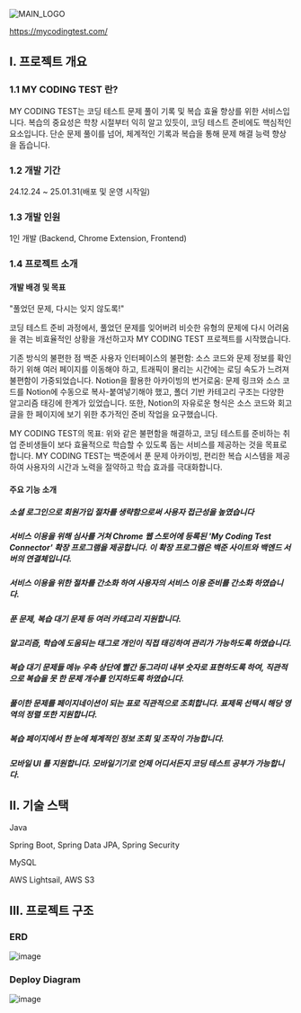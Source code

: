 ![MAIN_LOGO](https://github.com/user-attachments/assets/2cfa5d66-5018-49d2-bcc5-6c7ae81a0a6f)

https://mycodingtest.com/

## I. 프로젝트 개요
### 1.1 MY CODING TEST 란?
MY CODING TEST는 코딩 테스트 문제 풀이 기록 및 복습 효율 향상를 위한 서비스입니다.
복습의 중요성은 학창 시절부터 익히 알고 있듯이, 코딩 테스트 준비에도 핵심적인 요소입니다.
단순 문제 풀이를 넘어, 체계적인 기록과 복습을 통해 문제 해결 능력 향상을 돕습니다.

### 1.2 개발 기간
24.12.24 ~ 25.01.31(배포 및 운영 시작일)

### 1.3 개발 인원
1인 개발 (Backend, Chrome Extension, Frontend)

### 1.4 프로젝트 소개
#### 개발 배경 및 목표
"풀었던 문제, 다시는 잊지 않도록!"

코딩 테스트 준비 과정에서, 풀었던 문제를 잊어버려 비슷한 유형의 문제에 다시 어려움을 겪는 비효율적인 상황을 개선하고자 MY CODING TEST 프로젝트를 시작했습니다.

기존 방식의 불편한 점
백준 사용자 인터페이스의 불편함: 소스 코드와 문제 정보를 확인하기 위해 여러 페이지를 이동해야 하고, 트래픽이 몰리는 시간에는 로딩 속도가 느려져 불편함이 가중되었습니다.
Notion을 활용한 아카이빙의 번거로움: 문제 링크와 소스 코드를 Notion에 수동으로 복사-붙여넣기해야 했고, 폴더 기반 카테고리 구조는 다양한 알고리즘 태깅에 한계가 있었습니다. 또한, Notion의 자유로운 형식은 소스 코드와 회고글을 한 페이지에 보기 위한 추가적인 준비 작업을 요구했습니다.

MY CODING TEST의 목표:
위와 같은 불편함을 해결하고, 코딩 테스트를 준비하는 취업 준비생들이 보다 효율적으로 학습할 수 있도록 돕는 서비스를 제공하는 것을 목표로 합니다. MY CODING TEST는 백준에서 푼 문제 아카이빙, 편리한 복습 시스템을 제공하여 사용자의 시간과 노력을 절약하고 학습 효과를 극대화합니다.

#### 주요 기능 소개
##### 소셜 로그인으로 회원가입 절차를 생략함으로써 사용자 접근성을 높였습니다
##### 서비스 이용을 위해 심사를 거쳐 Chrome 웹 스토어에 등록된 'My Coding Test Connector' 확장 프로그램을 제공합니다. 이 확장 프로그램은 백준 사이트와 백엔드 서버의 연결체입니다.
##### 서비스 이용을 위한 절차를 간소화 하여 사용자의 서비스 이용 준비를 간소화 하였습니다.
##### 푼 문제, 복습 대기 문제 등 여러 카테고리 지원합니다.
##### 알고리즘, 학습에 도움되는 태그로 개인이 직접 태깅하여 관리가 가능하도록 하였습니다.
##### 복습 대기 문제들 메뉴 우측 상단에 빨간 동그라미 내부 숫자로 표현하도록 하여, 직관적으로 복습을 못 한 문제 개수를 인지하도록 하였습니다.
##### 풀이한 문제를 페이지네이션이 되는 표로 직관적으로 조회합니다. 표제목 선택시 해당 영역의 정렬 또한 지원합니다.
##### 복습 페이지에서 한 눈에 체계적인 정보 조회 및 조작이 가능합니다.
#####  모바일 UI 를 지원합니다. 모바일기기로 언제 어디서든지 코딩 테스트 공부가 가능합니다.

## II. 기술 스택
Java

Spring Boot, Spring Data JPA, Spring Security

MySQL

AWS Lightsail, AWS S3


## III. 프로젝트 구조
### ERD
![image](https://github.com/user-attachments/assets/00c57c3a-4c19-4187-8b9c-87c0dace71b3)
### Deploy Diagram
![image](https://github.com/user-attachments/assets/49960a4f-a6f9-42a3-8bba-41fb015b90cb)








